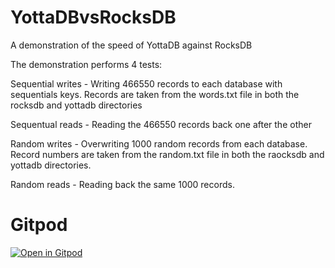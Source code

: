 # YottaDBvsRocksDB

A demonstration of the speed of YottaDB against RocksDB

The demonstration performs 4 tests:

Sequential writes - Writing 466550 records to each database with sequentials keys. Records are taken from the words.txt file in both the rocksdb and yottadb directories

Sequentual reads - Reading the 466550 records back one after the other

Random writes - Overwriting 1000 random records from each database. Record numbers are taken from the random.txt file in both the raocksdb and yottadb directories.

Random reads - Reading back the same 1000 records.


# Gitpod

[![Open in Gitpod](https://gitpod.io/button/open-in-gitpod.svg)](https://gitpod.io/#https://github.com/RamSailopal/YottaDBvsRocksDB)
